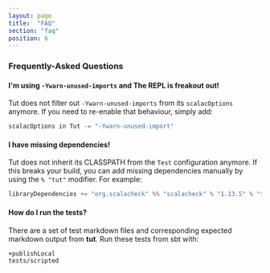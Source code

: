 ```yaml
---
layout: page
title:  "FAQ"
section: "faq"
position: 6
---
```


### Frequently-Asked Questions

#### I'm using `-Ywarn-unused-imports` and The REPL is freakout out!

Tut does not filter out `-Ywarn-unused-imports` from its `scalacOptions` anymore. If you need to re-enable that behaviour, simply add:

```scala
scalacOptions in Tut -= "-Ywarn-unused-import"
```

#### I have missing dependencies!

Tut does not inherit its CLASSPATH from the `Test` configuration anymore. If this breaks your build, you can add missing dependencies manually by using the `% "tut"` modifier. For example:

```scala
libraryDependencies += "org.scalacheck" %% "scalacheck" % "1.13.5" % "tut"
```

#### How do I run the tests?

There are a set of test markdown files and corresponding expected markdown output from **tut**. Run these tests from sbt with:

```
+publishLocal
tests/scripted
```